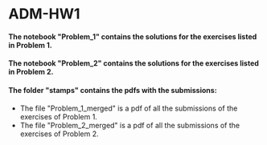 # ADM-HW1
#### The notebook "Problem_1" contains the solutions for the exercises listed in Problem 1.
#### The notebook "Problem_2" contains the solutions for the exercises listed in Problem 2.
#### The folder "stamps" contains the pdfs with the submissions:
- The file "Problem_1_merged" is a pdf of all the submissions of the exercises of Problem 1.
- The file "Problem_2_merged" is a pdf of all the submissions of the exercises of Problem 2.
